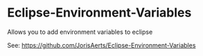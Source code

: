 # Eclipse-Environment-Variables

Allows you to add environment variables to eclipse

See: https://github.com/JorisAerts/Eclipse-Environment-Variables
